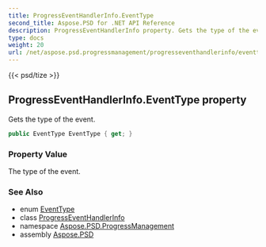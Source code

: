 ```yaml
---
title: ProgressEventHandlerInfo.EventType
second_title: Aspose.PSD for .NET API Reference
description: ProgressEventHandlerInfo property. Gets the type of the event
type: docs
weight: 20
url: /net/aspose.psd.progressmanagement/progresseventhandlerinfo/eventtype/
---
```

{{< psd/tize >}}
## ProgressEventHandlerInfo.EventType property

Gets the type of the event.

```csharp
public EventType EventType { get; }
```

### Property Value

The type of the event.

### See Also

* enum [EventType](../../eventtype/)
* class [ProgressEventHandlerInfo](../)
* namespace [Aspose.PSD.ProgressManagement](../../progresseventhandlerinfo/)
* assembly [Aspose.PSD](../../../)


